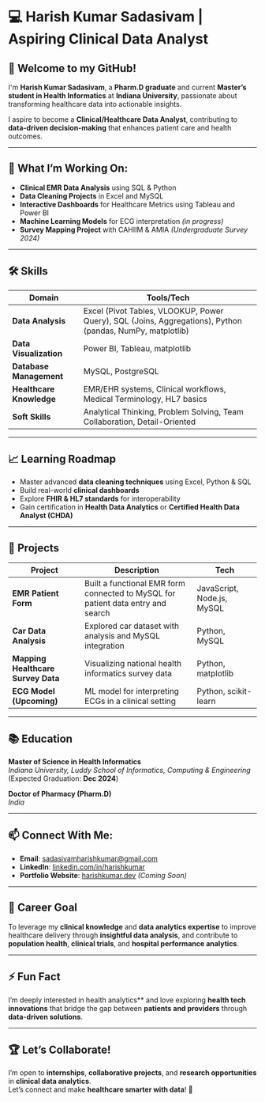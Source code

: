 # 💻 Harish Kumar Sadasivam | Aspiring Clinical Data Analyst

## 👋 Welcome to my GitHub!

I'm **Harish Kumar Sadasivam**, a **Pharm.D graduate** and current **Master’s student in Health Informatics** at **Indiana University**, passionate about transforming healthcare data into actionable insights.

I aspire to become a **Clinical/Healthcare Data Analyst**, contributing to **data-driven decision-making** that enhances patient care and health outcomes.

---

## 🚀 What I’m Working On:

- **Clinical EMR Data Analysis** using SQL & Python
- **Data Cleaning Projects** in Excel and MySQL
- **Interactive Dashboards** for Healthcare Metrics using Tableau and Power BI
- **Machine Learning Models** for ECG interpretation *(in progress)*
- **Survey Mapping Project** with CAHIIM & AMIA *(Undergraduate Survey 2024)*

---

## 🛠️ Skills

| **Domain**               | **Tools/Tech**                                                                                            |
| ------------------------ | --------------------------------------------------------------------------------------------------------- |
| **Data Analysis**        | Excel (Pivot Tables, VLOOKUP, Power Query), SQL (Joins, Aggregations), Python (pandas, NumPy, matplotlib) |
| **Data Visualization**   | Power BI, Tableau, matplotlib                                                                             |
| **Database Management**  | MySQL, PostgreSQL                                                                                         |
| **Healthcare Knowledge** | EMR/EHR systems, Clinical workflows, Medical Terminology, HL7 basics                                      |
| **Soft Skills**          | Analytical Thinking, Problem Solving, Team Collaboration, Detail-Oriented                                |

---

## 📈 Learning Roadmap

- Master advanced **data cleaning techniques** using Excel, Python & SQL
- Build real-world **clinical dashboards**
- Explore **FHIR & HL7 standards** for interoperability
- Gain certification in **Health Data Analytics** or **Certified Health Data Analyst (CHDA)**

---

## 📂 Projects

| **Project**                        | **Description**                                                                  | **Tech**                   |
| ---------------------------------- | -------------------------------------------------------------------------------- | -------------------------- |
| **EMR Patient Form**               | Built a functional EMR form connected to MySQL for patient data entry and search | JavaScript, Node.js, MySQL |
| **Car Data Analysis**              | Explored car dataset with analysis and MySQL integration                         | Python, MySQL              |
| **Mapping Healthcare Survey Data** | Visualizing national health informatics survey data                              | Python, matplotlib         |
| **ECG Model (Upcoming)**           | ML model for interpreting ECGs in a clinical setting                             | Python, scikit-learn       |

---

## 📚 Education

**Master of Science in Health Informatics**  
*Indiana University, Luddy School of Informatics, Computing & Engineering*  
(Expected Graduation: **Dec 2024**)

**Doctor of Pharmacy (Pharm.D)**  
*India*

---

## 📫 Connect With Me:

- **Email**: [sadasivamharishkumar@gmail.com](mailto:sadasivamharishkumar@gmail.com)
- **LinkedIn**: [linkedin.com/in/harishkumar](https://www.linkedin.com/in/harishkumar](https://www.linkedin.com/in/dr-harish-kumar-sadasivam-61083028b/))
- **Portfolio Website**: [harishkumar.dev](https://harishkumar.dev) *(Coming Soon)*

---

## 🎯 Career Goal

To leverage my **clinical knowledge** and **data analytics expertise** to improve healthcare delivery through **insightful data analysis**, and contribute to **population health**, **clinical trials**, and **hospital performance analytics**.

---

## ⚡ Fun Fact

I’m deeply interested in health analytics** and love exploring **health tech innovations** that bridge the gap between **patients and providers** through **data-driven solutions**.

---

## 🏆 Let’s Collaborate!

I’m open to **internships**, **collaborative projects**, and **research opportunities** in **clinical data analytics**.  
Let’s connect and make **healthcare smarter with data**! 🚀


<!---
harishsadasivam99/harishsadasivam99 is a ✨ special ✨ repository because its `README.md` (this file) appears on your GitHub profile.
You can click the Preview link to take a look at your changes.
--->
